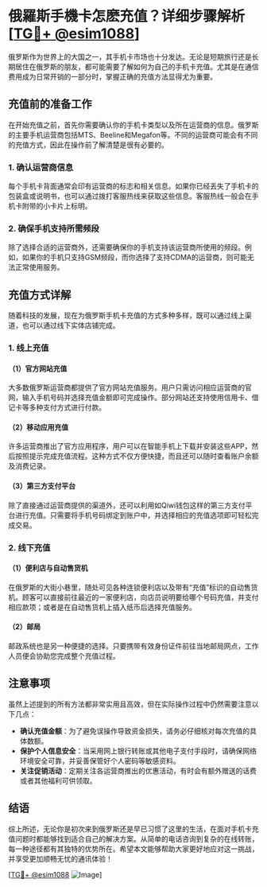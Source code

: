 # 俄羅斯手機卡怎麽充值？详细步骤解析[[TG💪+ @esim1088](https://t.me/s/esim1088)]

俄罗斯作为世界上的大国之一，其手机卡市场也十分发达。无论是短期旅行还是长期居住在俄罗斯的朋友，都可能需要了解如何为自己的手机卡充值。尤其是在通信费用成为日常开销的一部分时，掌握正确的充值方法显得尤为重要。

## 充值前的准备工作

在开始充值之前，首先你需要确认你的手机卡类型以及所在运营商的信息。俄罗斯的主要手机运营商包括MTS、Beeline和Megafon等。不同的运营商可能会有不同的充值方式，因此在操作前了解清楚是很有必要的。

### 1. 确认运营商信息
每个手机卡背面通常会印有运营商的标志和相关信息。如果你已经丢失了手机卡的包装盒或说明书，也可以通过拨打客服热线来获取这些信息。客服热线一般会在手机卡附带的小卡片上标明。

### 2. 确保手机支持所需频段
除了选择合适的运营商外，还需要确保你的手机支持该运营商所使用的频段。例如，如果你的手机只支持GSM频段，而你选择了支持CDMA的运营商，则可能无法正常使用服务。

## 充值方式详解

随着科技的发展，现在为俄罗斯手机卡充值的方式多种多样，既可以通过线上渠道，也可以通过线下实体店铺完成。

### 1. 线上充值

#### （1）官方网站充值
大多数俄罗斯运营商都提供了官方网站充值服务。用户只需访问相应运营商的官网，输入手机号码并选择充值金额即可完成操作。部分网站还支持使用信用卡、借记卡等多种支付方式进行付款。

#### （2）移动应用充值
许多运营商推出了官方应用程序，用户可以在智能手机上下载并安装这些APP，然后按照提示完成充值流程。这种方式不仅方便快捷，而且还可以随时查看账户余额及消费记录。

#### （3）第三方支付平台
除了直接通过运营商提供的渠道外，还可以利用如Qiwi钱包这样的第三方支付平台进行充值。只需要将手机号码绑定到账户中，并选择相应的充值选项即可轻松完成交易。

### 2. 线下充值

#### （1）便利店与自动售货机
在俄罗斯的大街小巷里，随处可见各种连锁便利店以及带有“充值”标识的自动售货机。顾客可以直接前往最近的一家便利店，向店员说明要给哪个号码充值，并支付相应款项；或者是在自动售货机上插入纸币后选择充值服务。

#### （2）邮局
邮政系统也是另一种便捷的选择。只要携带有效身份证件前往当地邮局网点，工作人员便会协助您完成整个充值过程。

## 注意事项

虽然上述提到的所有方法都非常实用且高效，但在实际操作过程中仍然需要注意以下几点：

- **确认充值金额**：为了避免误操作导致资金损失，请务必仔细核对每次充值的具体数额。
- **保护个人信息安全**：当采用网上银行转账或其他电子支付手段时，请确保网络环境安全可靠，并妥善保管好个人密码等敏感资料。
- **关注促销活动**：定期关注各运营商推出的优惠活动，有时会有额外赠送的话费或者其他福利可供领取。

## 结语

综上所述，无论你是初次来到俄罗斯还是早已习惯了这里的生活，在面对手机卡充值问题时都能够找到适合自己的解决方案。从简单的电话咨询到复杂的在线转账，每一种途径都有其独特的优势所在。希望本文能够帮助大家更好地应对这一挑战，并享受更加顺畅无忧的通讯体验！

[[TG💪+ @esim1088](https://t.me/s/esim1088) ![Image](https://i.postimg.cc/4NQfJmqS/Snipaste-2025-05-13-00-14-12.png)]